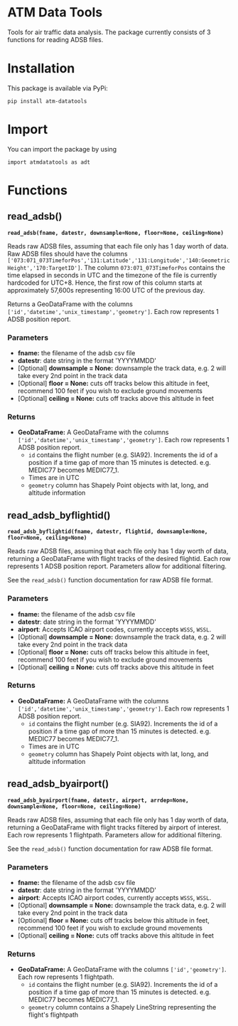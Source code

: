 # ATM Data Tools
 Tools for air traffic data analysis. The package currently consists of 3 functions for reading ADSB files.

# Installation
This package is available via PyPi:

```
pip install atm-datatools
```

# Import
You can import the package by using

```
import atmdatatools as adt
```

# Functions
## read_adsb()
**`read_adsb(fname, datestr, downsample=None, floor=None, ceiling=None)`**

Reads raw ADSB files, assuming that each file only has 1 day worth of data. Raw ADSB files should have the columns `['073:071_073TimeforPos','131:Latitude','131:Longitude','140:GeometricHeight','170:TargetID']`. The column `073:071_073TimeforPos` contains the time elapsed in seconds in UTC and the timezone of the file is currently hardcoded for UTC+8. Hence, the first row of this column starts at approximately 57,600s representing 16:00 UTC of the previous day.

Returns a GeoDataFrame with the columns `['id','datetime','unix_timestamp','geometry']`. Each row represents 1 ADSB position report.

### Parameters
- **fname:** the filename of the adsb csv file
- **datestr**: date string in the format 'YYYYMMDD'
- [Optional] **downsample = None:** downsample the track data, e.g. 2 will take every 2nd point in the track data
- [Optional] **floor = None:** cuts off tracks below this altitude in feet, recommend 100 feet if you wish to exclude ground movements
- [Optional] **ceiling = None:** cuts off tracks above this altitude in feet

### Returns
- **GeoDataFrame:** A GeoDataFrame with the columns `['id','datetime','unix_timestamp','geometry']`. Each row represents 1 ADSB position report.
    - `id` contains the flight number (e.g. SIA92). Increments the id of a position if a time gap of more than 15 minutes is detected. e.g. MEDIC77 becomes MEDIC77_1.
    - Times are in UTC
    - `geometry` column has Shapely Point objects with lat, long, and altitude information


## read_adsb_byflightid()
**`read_adsb_byflightid(fname, datestr, flightid, downsample=None, floor=None, ceiling=None)`**

Reads raw ADSB files, assuming that each file only has 1 day worth of data, returning a GeoDataFrame with flight tracks of the desired flightid. Each row represents 1 ADSB position report. Parameters allow for additional filtering.

See the `read_adsb()` function documentation for raw ADSB file format.

### Parameters
- **fname:** the filename of the adsb csv file
- **datestr**: date string in the format 'YYYYMMDD'
- **airport**: Accepts ICAO airport codes, currently accepts `WSSS`, `WSSL`.
- [Optional] **downsample = None:** downsample the track data, e.g. 2 will take every 2nd point in the track data
- [Optional] **floor = None:** cuts off tracks below this altitude in feet, recommend 100 feet if you wish to exclude ground movements
- [Optional] **ceiling = None:** cuts off tracks above this altitude in feet

### Returns
- **GeoDataFrame:** A GeoDataFrame with the columns `['id','datetime','unix_timestamp','geometry']`. Each row represents 1 ADSB position report.
    - `id` contains the flight number (e.g. SIA92). Increments the id of a position if a time gap of more than 15 minutes is detected. e.g. MEDIC77 becomes MEDIC77_1.
    - Times are in UTC
    - `geometry` column has Shapely Point objects with lat, long, and altitude information


## read_adsb_byairport()
**`read_adsb_byairport(fname, datestr, airport, arrdep=None, downsample=None, floor=None, ceiling=None)`**

Reads raw ADSB files, assuming that each file only has 1 day worth of data, returning a GeoDataFrame with flight tracks filtered by airport of interest. Each row represents 1 flightpath. Parameters allow for additional filtering.

See the `read_adsb()` function documentation for raw ADSB file format.

### Parameters
- **fname:** the filename of the adsb csv file
- **datestr**: date string in the format 'YYYYMMDD'
- **airport**: Accepts ICAO airport codes, currently accepts `WSSS`, `WSSL`.
- [Optional] **downsample = None:** downsample the track data, e.g. 2 will take every 2nd point in the track data
- [Optional] **floor = None:** cuts off tracks below this altitude in feet, recommend 100 feet if you wish to exclude ground movements
- [Optional] **ceiling = None:** cuts off tracks above this altitude in feet

### Returns
- **GeoDataFrame:** A GeoDataFrame with the columns `['id','geometry']`. Each row represents 1 flightpath.
    - `id` contains the flight number (e.g. SIA92). Increments the id of a position if a time gap of more than 15 minutes is detected. e.g. MEDIC77 becomes MEDIC77_1.
    - `geometry` column contains a Shapely LineString representing the flight's flightpath

